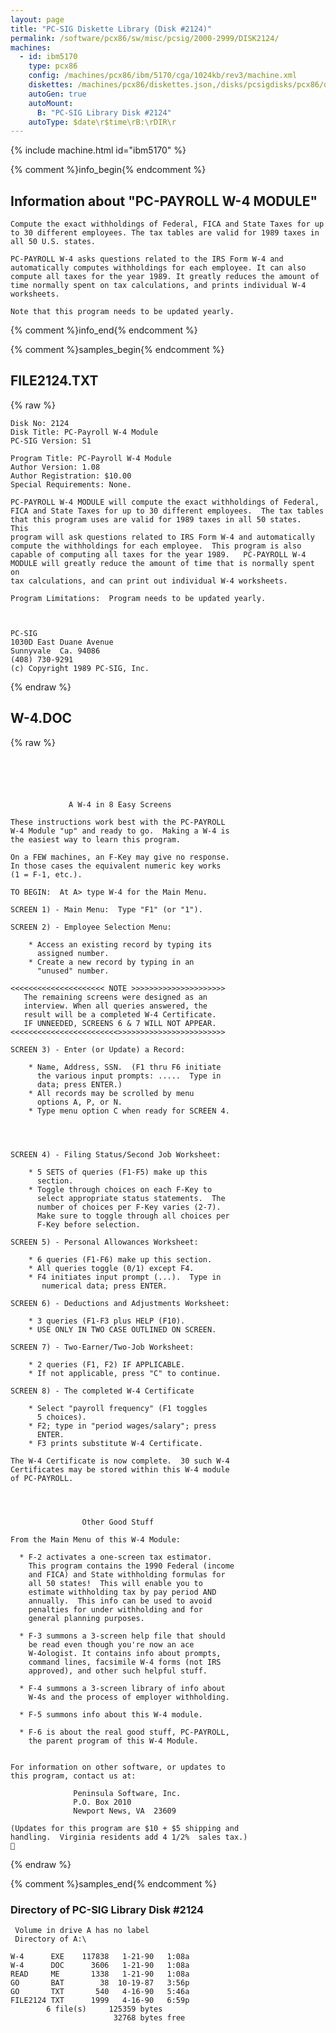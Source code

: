 ```yaml
---
layout: page
title: "PC-SIG Diskette Library (Disk #2124)"
permalink: /software/pcx86/sw/misc/pcsig/2000-2999/DISK2124/
machines:
  - id: ibm5170
    type: pcx86
    config: /machines/pcx86/ibm/5170/cga/1024kb/rev3/machine.xml
    diskettes: /machines/pcx86/diskettes.json,/disks/pcsigdisks/pcx86/diskettes.json
    autoGen: true
    autoMount:
      B: "PC-SIG Library Disk #2124"
    autoType: $date\r$time\rB:\rDIR\r
---
```


{% include machine.html id="ibm5170" %}

{% comment %}info_begin{% endcomment %}

## Information about "PC-PAYROLL W-4 MODULE"

    Compute the exact withholdings of Federal, FICA and State Taxes for up
    to 30 different employees. The tax tables are valid for 1989 taxes in
    all 50 U.S. states.
    
    PC-PAYROLL W-4 asks questions related to the IRS Form W-4 and
    automatically computes withholdings for each employee. It can also
    compute all taxes for the year 1989. It greatly reduces the amount of
    time normally spent on tax calculations, and prints individual W-4
    worksheets.
    
    Note that this program needs to be updated yearly.
{% comment %}info_end{% endcomment %}

{% comment %}samples_begin{% endcomment %}

## FILE2124.TXT

{% raw %}
```
Disk No: 2124                                                           
Disk Title: PC-Payroll W-4 Module                                       
PC-SIG Version: S1                                                      
                                                                        
Program Title: PC-Payroll W-4 Module                                    
Author Version: 1.08                                                    
Author Registration: $10.00                                             
Special Requirements: None.                                             
                                                                        
PC-PAYROLL W-4 MODULE will compute the exact withholdings of Federal,   
FICA and State Taxes for up to 30 different employees.  The tax tables  
that this program uses are valid for 1989 taxes in all 50 states.  This 
program will ask questions related to IRS Form W-4 and automatically    
compute the withholdings for each employee.  This program is also       
capable of computing all taxes for the year 1989.   PC-PAYROLL W-4      
MODULE will greatly reduce the amount of time that is normally spent on 
tax calculations, and can print out individual W-4 worksheets.          
                                                                        
Program Limitations:  Program needs to be updated yearly.               
                                                                        
                                                                        
                                                                        
PC-SIG                                                                  
1030D East Duane Avenue                                                 
Sunnyvale  Ca. 94086                                                    
(408) 730-9291                                                          
(c) Copyright 1989 PC-SIG, Inc.                                         
```
{% endraw %}

## W-4.DOC

{% raw %}
```





             A W-4 in 8 Easy Screens

These instructions work best with the PC-PAYROLL
W-4 Module "up" and ready to go.  Making a W-4 is
the easiest way to learn this program.

On a FEW machines, an F-Key may give no response.
In those cases the equivalent numeric key works
(1 = F-1, etc.).

TO BEGIN:  At A> type W-4 for the Main Menu.

SCREEN 1) - Main Menu:  Type "F1" (or "1").

SCREEN 2) - Employee Selection Menu:

    * Access an existing record by typing its
      assigned number.
    * Create a new record by typing in an
      "unused" number.

<<<<<<<<<<<<<<<<<<<<< NOTE >>>>>>>>>>>>>>>>>>>>>
   The remaining screens were designed as an
   interview. When all queries answered, the
   result will be a completed W-4 Certificate.
   IF UNNEEDED, SCREENS 6 & 7 WILL NOT APPEAR.
<<<<<<<<<<<<<<<<<<<<<<<<>>>>>>>>>>>>>>>>>>>>>>>>

SCREEN 3) - Enter (or Update) a Record:

    * Name, Address, SSN.  (F1 thru F6 initiate
      the various input prompts: .....  Type in
      data; press ENTER.)
    * All records may be scrolled by menu
      options A, P, or N.
    * Type menu option C when ready for SCREEN 4.




SCREEN 4) - Filing Status/Second Job Worksheet:

    * 5 SETS of queries (F1-F5) make up this
      section.
    * Toggle through choices on each F-Key to
      select appropriate status statements.  The
      number of choices per F-Key varies (2-7).
      Make sure to toggle through all choices per
      F-Key before selection.

SCREEN 5) - Personal Allowances Worksheet:

    * 6 queries (F1-F6) make up this section.
    * All queries toggle (0/1) except F4.
    * F4 initiates input prompt (...).  Type in
       numerical data; press ENTER.

SCREEN 6) - Deductions and Adjustments Worksheet:

    * 3 queries (F1-F3 plus HELP (F10).
    * USE ONLY IN TWO CASE OUTLINED ON SCREEN.

SCREEN 7) - Two-Earner/Two-Job Worksheet:

    * 2 queries (F1, F2) IF APPLICABLE.
    * If not applicable, press "C" to continue.

SCREEN 8) - The completed W-4 Certificate

    * Select "payroll frequency" (F1 toggles
      5 choices).
    * F2; type in "period wages/salary"; press
      ENTER.
    * F3 prints substitute W-4 Certificate.

The W-4 Certificate is now complete.  30 such W-4
Certificates may be stored within this W-4 module
of PC-PAYROLL.




                Other Good Stuff

From the Main Menu of this W-4 Module:

  * F-2 activates a one-screen tax estimator.
    This program contains the 1990 Federal (income
    and FICA) and State withholding formulas for
    all 50 states!  This will enable you to
    estimate withholding tax by pay period AND
    annually.  This info can be used to avoid
    penalties for under withholding and for
    general planning purposes.

  * F-3 summons a 3-screen help file that should
    be read even though you're now an ace
    W-4ologist. It contains info about prompts,
    command lines, facsimile W-4 forms (not IRS
    approved), and other such helpful stuff.

  * F-4 summons a 3-screen library of info about
    W-4s and the process of employer withholding.

  * F-5 summons info about this W-4 module.

  * F-6 is about the real good stuff, PC-PAYROLL,
    the parent program of this W-4 Module.


For information on other software, or updates to
this program, contact us at:

              Peninsula Software, Inc.
              P.O. Box 2010
              Newport News, VA  23609

(Updates for this program are $10 + $5 shipping and 
handling.  Virginia residents add 4 1/2%  sales tax.)

```
{% endraw %}

{% comment %}samples_end{% endcomment %}

### Directory of PC-SIG Library Disk #2124

     Volume in drive A has no label
     Directory of A:\

    W-4      EXE    117838   1-21-90   1:08a
    W-4      DOC      3606   1-21-90   1:08a
    READ     ME       1338   1-21-90   1:08a
    GO       BAT        38  10-19-87   3:56p
    GO       TXT       540   4-16-90   5:46a
    FILE2124 TXT      1999   4-16-90   6:59p
            6 file(s)     125359 bytes
                           32768 bytes free
